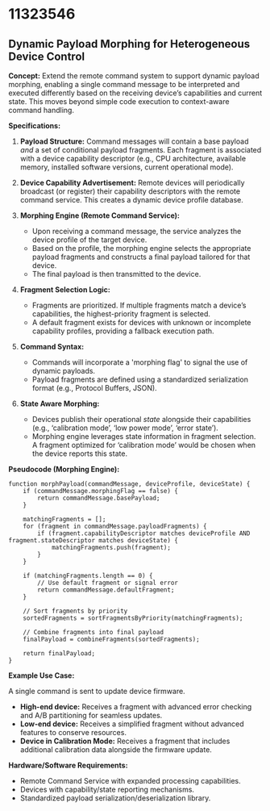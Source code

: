 # 11323546

## Dynamic Payload Morphing for Heterogeneous Device Control

**Concept:** Extend the remote command system to support dynamic payload morphing, enabling a single command message to be interpreted and executed differently based on the receiving device’s capabilities and current state. This moves beyond simple code execution to context-aware command handling.

**Specifications:**

1.  **Payload Structure:** Command messages will contain a base payload *and* a set of conditional payload fragments. Each fragment is associated with a device capability descriptor (e.g., CPU architecture, available memory, installed software versions, current operational mode).

2.  **Device Capability Advertisement:** Remote devices will periodically broadcast (or register) their capability descriptors with the remote command service. This creates a dynamic device profile database.

3.  **Morphing Engine (Remote Command Service):**
    *   Upon receiving a command message, the service analyzes the device profile of the target device.
    *   Based on the profile, the morphing engine selects the appropriate payload fragments and constructs a final payload tailored for that device.
    *   The final payload is then transmitted to the device.

4.  **Fragment Selection Logic:**
    *   Fragments are prioritized. If multiple fragments match a device’s capabilities, the highest-priority fragment is selected.
    *   A default fragment exists for devices with unknown or incomplete capability profiles, providing a fallback execution path.

5.  **Command Syntax:**
    *   Commands will incorporate a 'morphing flag' to signal the use of dynamic payloads.
    *   Payload fragments are defined using a standardized serialization format (e.g., Protocol Buffers, JSON).

6. **State Aware Morphing:**
    *   Devices publish their operational *state* alongside their capabilities (e.g., ‘calibration mode’, ‘low power mode’, ‘error state’).
    *   Morphing engine leverages state information in fragment selection. A fragment optimized for ‘calibration mode’ would be chosen when the device reports this state.

**Pseudocode (Morphing Engine):**

```
function morphPayload(commandMessage, deviceProfile, deviceState) {
    if (commandMessage.morphingFlag == false) {
        return commandMessage.basePayload;
    }

    matchingFragments = [];
    for (fragment in commandMessage.payloadFragments) {
        if (fragment.capabilityDescriptor matches deviceProfile AND fragment.stateDescriptor matches deviceState) {
            matchingFragments.push(fragment);
        }
    }

    if (matchingFragments.length == 0) {
        // Use default fragment or signal error
        return commandMessage.defaultFragment;
    }

    // Sort fragments by priority
    sortedFragments = sortFragmentsByPriority(matchingFragments);

    // Combine fragments into final payload
    finalPayload = combineFragments(sortedFragments);

    return finalPayload;
}
```

**Example Use Case:**

A single command is sent to update device firmware.

*   **High-end device:** Receives a fragment with advanced error checking and A/B partitioning for seamless updates.
*   **Low-end device:** Receives a simplified fragment without advanced features to conserve resources.
*   **Device in Calibration Mode:** Receives a fragment that includes additional calibration data alongside the firmware update.

**Hardware/Software Requirements:**

*   Remote Command Service with expanded processing capabilities.
*   Devices with capability/state reporting mechanisms.
*   Standardized payload serialization/deserialization library.